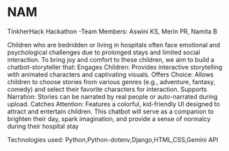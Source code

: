 # NAM
TinkherHack Hackathon
-Team Members: Aswini KS, Merin PR, Namita B


Children who are bedridden or living in hospitals often face emotional and psychological challenges due to prolonged stays and limited social interaction. To bring joy and comfort to these children, we aim to build a chatbot-storyteller that:
Engages Children: Provides interactive storytelling with animated characters and captivating visuals.
Offers Choice: Allows children to choose stories from various genres (e.g., adventure, fantasy, comedy) and select their favorite characters for interaction.
Supports Narration: Stories can be narrated by real people or auto-narrated during upload.
Catches Attention: Features a colorful, kid-friendly UI designed to attract and entertain children.
This chatbot will serve as a companion to brighten their day, spark imagination, and provide a sense of normalcy during their hospital stay

Technologies used:
Python,Python-dotenv,Django,HTML,CSS,Gemini API
